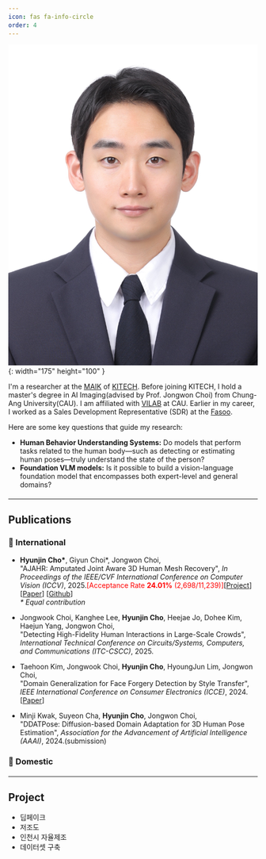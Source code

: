 ```yaml
---
icon: fas fa-info-circle
order: 4
---
```

![Desktop View](/assets/img/prof_pic.jpg){: width="175" height="100" }

<p>
I'm a researcher at the <a href="https://kitech-maik.github.io/" target="_blank">MAIK</a> of <a href="https://eng.kitech.re.kr/main/" target="_blank">KITECH</a>. Before joining KITECH, I hold a master's degree in AI Imaging(advised by Prof. Jongwon Choi) from Chung-Ang University(CAU). I am affiliated with <a href="https://www.vilab.cau.ac.kr/" target="_blank">VILAB</a> at CAU. Earlier in my career, I worked as a Sales Development Representative (SDR) at the <a href="https://en.fasoo.com/" target="_blank">Fasoo</a>.
</p>
<p>
Here are some key questions that guide my research:
</p>
<ul>
  <li><strong>Human Behavior Understanding Systems:</strong> Do models that perform tasks related to the human body—such as detecting or estimating human poses—truly understand the state of the person?</li>
  <li><strong>Foundation VLM models:</strong> Is it possible to build a vision-language foundation model that encompasses both expert-level and general domains?</li>
</ul>

<hr style="margin-top: 20px; margin-bottom: 10px;">  <!-- 간격 줄인 선 -->

## Publications

### 📘 International

- **Hyunjin Cho\***, Giyun Choi\*, Jongwon Choi,  
  "AJAHR: Amputated Joint Aware 3D Human Mesh Recovery", *In Proceedings of the IEEE/CVF International Conference on Computer Vision (ICCV)*, 2025.<span style="color:red;">[Acceptance Rate <strong>24.01%</strong> (2,698/11,239)]</span>[[Project](https://chojinie.github.io/project_AJAHR/)] [[Paper](https://arxiv.org/abs/2404.xxxxx)] [[Github](https://github.com/chojinie/AJAHR_official)]<br><em>\* Equal contribution</em>

- Jongwook Choi, Kanghee Lee, **Hyunjin Cho**, Heejae Jo, Dohee Kim, Haejun Yang, Jongwon Choi,  
  "Detecting High-Fidelity Human Interactions in Large-Scale Crowds", *International Technical Conference on Circuits/Systems, Computers, and Communications (ITC-CSCC)*, 2025.

- Taehoon Kim, Jongwook Choi, **Hyunjin Cho**, HyoungJun Lim, Jongwon Choi,  
  "Domain Generalization for Face Forgery Detection by Style Transfer", *IEEE International Conference on Consumer Electronics (ICCE)*, 2024.[[Paper](https://ieeexplore.ieee.org/abstract/document/10444215)]

- Minji Kwak, Suyeon Cha, **Hyunjin Cho**, Jongwon Choi,  
  "DDATPose: Diffusion-based Domain Adaptation for 3D Human Pose Estimation", *Association for the Advancement of Artificial Intelligence (AAAI)*, 2024.(submission)

### 📙 Domestic


<hr style="margin-top: 20px; margin-bottom: 10px;">  <!-- 간격 줄인 선 -->

## Project

- 딥페이크
- 저조도
- 인천시 자율제조
- 데이터셋 구축